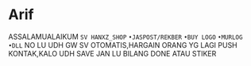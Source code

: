 # Arif
ASSALAMUALAIKUM    ```SV HANXZ_SHOP``` ```•JASPOST/REKBER``` ```•BUY LOGO``` ```•MURLOG``` ```•DLL``` NO LU UDH GW SV OTOMATIS,HARGAIN ORANG YG LAGI PUSH KONTAK,KALO UDH SAVE JAN LU BILANG DONE ATAU STIKER

